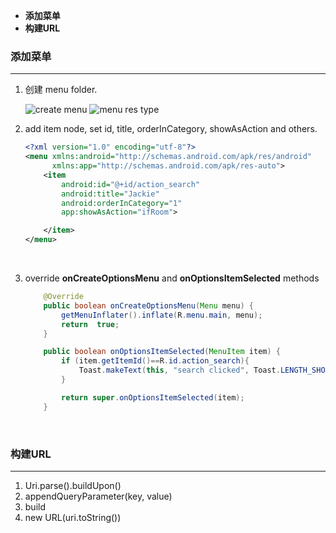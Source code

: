 - **添加菜单**
- **构建URL**





### 添加菜单

------

1. 创建 menu folder. 

   ![create menu](/images/create_menu.jpg)
   ![menu res type](./images/menu_res_type.jpg)

2. add item node, set id, title, orderInCategory, showAsAction and others.

   ```xml
   <?xml version="1.0" encoding="utf-8"?>
   <menu xmlns:android="http://schemas.android.com/apk/res/android"
         xmlns:app="http://schemas.android.com/apk/res-auto">
       <item
           android:id="@+id/action_search"
           android:title="Jackie"
           android:orderInCategory="1"
           app:showAsAction="ifRoom">

       </item>
   </menu>
   ```

   ​

3. override **onCreateOptionsMenu** and **onOptionsItemSelected** methods

   ```java
       @Override
       public boolean onCreateOptionsMenu(Menu menu) {
           getMenuInflater().inflate(R.menu.main, menu);
           return  true;
       }
   ```

   ```java
       public boolean onOptionsItemSelected(MenuItem item) {
           if (item.getItemId()==R.id.action_search){
               Toast.makeText(this, "search clicked", Toast.LENGTH_SHORT).show();
           }

           return super.onOptionsItemSelected(item);
       }
   ```

   ​


### 构建URL

------

1. Uri.parse().buildUpon()
2. appendQueryParameter(key, value)
3. build
4. new URL(uri.toString())
